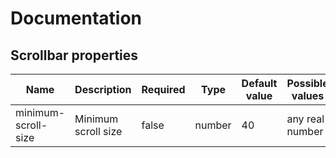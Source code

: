 # Documentation

## Scrollbar properties

| Name | Description | Required | Type | Default value | Possible values |
| --- | --- | --- | --- | --- | --- |
| minimum-scroll-size | Minimum scroll size | false | number | 40 | any real number |
